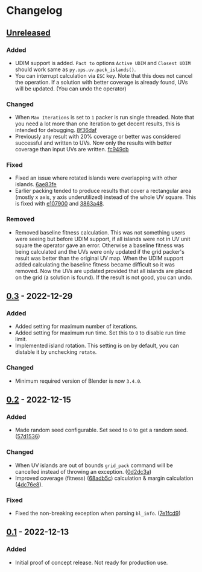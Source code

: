 # Changelog

## [Unreleased]

### Added

- UDIM support is added.  `Pact to` options `Active UDIM` and `Closest UDIM`
  should work same as `py.ops.uv.pack_islands()`.
- You can interrupt calculation via `ESC` key.  Note that this does not cancel
  the operation.  If a solution with better coverage is already found, UVs
  will be updated.  (You can undo the operator)

### Changed

- When `Max Iterations` is set to `1` packer is run single threaded.  Note
  that you need a lot more than one iteration to get decent results, this is
  intended for
  debugging. [8f36daf](https://github.com/muhuk/grid-uv-packer/commit/06f16e6ce46babb7420e6b2053cf9bc038f36daf)
- Previously any result with 20% coverage or better was considered successful
  and written to UVs.  Now only the results with better coverage than input
  UVs are written. [fc949cb](https://github.com/muhuk/grid-uv-packer/commit/df5e0f9bc89937fb120cd71926dedbea7fc949cb)

### Fixed

- Fixed an issue where rotated islands were overlapping with other
  islands. [6ae83fe](https://github.com/muhuk/grid-uv-packer/commit/f17f337423dbe9ffad4e4641b6be9a5ab6ae83fe)
- Earlier packing tended to produce results that cover a rectangular area
  (mostly x axis, y axis underutilized) instead of the whole UV square.  This
  is fixed with
  [e107900](https://github.com/muhuk/grid-uv-packer/commit/e85f809bc52e5fc591e191cc990ccaf6ee107900)
  and
  [3863a48](https://github.com/muhuk/grid-uv-packer/commit/4ce97666e49fcaabe248a31e00beb54073863a48).

### Removed

- Removed baseline fitness calculation.  This was not something users were
  seeing but before UDIM support, if all islands were not in UV unit square
  the operator gave an error.  Otherwise a baseline fitness was being
  calculated and the UVs were only updated if the grid packer's result was
  better than the original UV map.  When the UDIM support added calculating
  the baseline fitness became difficult so it was removed.  Now the UVs are
  updated provided that all islands are placed on the grid (a solution is
  found).  If the result is not good, you can undo.

## [0.3] - 2022-12-29

### Added

- Added setting for maximum number of iterations.
- Added setting for maximum run time.  Set this to `0` to disable run time
  limit.
- Implemented island rotation.  This setting is on by default, you can
  distable it by unchecking `rotate`.

### Changed

- Minimum required version of Blender is now `3.4.0`.

## [0.2] - 2022-12-15

### Added
- Made random seed configurable.  Set seed to `0` to get a random
  seed. ([57d1536](https://github.com/muhuk/grid-uv-packer/commit/e17443220fb5f74daaffddead07c389f657d1536))

### Changed
- When UV islands are out of bounds `grid_pack` command will be cancelled
  instead of throwing an
  exception. ([0d2dc3a](https://github.com/muhuk/grid-uv-packer/commit/ecb3ea902b6cd78ffea7b746060d5dd230d2dc3a))
- Improved coverage (fitness)
  ([68adb5c](https://github.com/muhuk/grid-uv-packer/commit/49f6bd25592c167362d19a2952509038a68adb5c))
  calculation & margin calculation
  ([4dc76e8](https://github.com/muhuk/grid-uv-packer/commit/d69f0015395c33149028cadb80e448eca4dc76e8)).

### Fixed
- Fixed the non-breaking exception when parsing
  `bl_info`. ([7e1fcd9](https://github.com/muhuk/grid-uv-packer/commit/214566e9cac4113241374e20ba3631dc37e1fcd9))

## [0.1] - 2022-12-13

### Added
- Initial proof of concept release.  Not ready for production use.

[unreleased]: https://github.com/muhuk/grid-uv-packer/compare/v0.3...HEAD
[0.3]: https://github.com/muhuk/grid-uv-packer/compare/v0.2...v0.3
[0.2]: https://github.com/muhuk/grid-uv-packer/compare/v0.1...v0.2
[0.1]: https://github.com/muhuk/grid-uv-packer/releases/tag/v0.1

